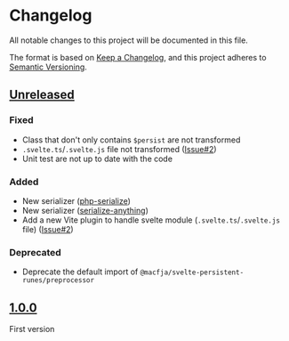 # Changelog

All notable changes to this project will be documented in this file.

The format is based on [Keep a Changelog](https://keepachangelog.com/en/1.1.0/),
and this project adheres to [Semantic Versioning](https://semver.org/spec/v2.0.0.html).

## [Unreleased]

### Fixed

- Class that don't only contains `$persist` are not transformed
- `.svelte.ts`/`.svelte.js` file not transformed ([Issue#2])
- Unit test are not up to date with the code

### Added

- New serializer ([php-serialize](https://www.npmjs.com/package/php-serialize))
- New serializer ([serialize-anything](https://www.npmjs.com/package/serialize-anything))
- Add a new Vite plugin to handle svelte module (`.svelte.ts`/`.svelte.js` file) ([Issue#2])

### Deprecated

- Deprecate the default import of `@macfja/svelte-persistent-runes/preprocessor`

## [1.0.0]

First version

[unreleased]: https://github.com/MacFJA/svelte-persistent-runes/compare/1.0.0...HEAD
[1.0.0]: https://github.com/MacFJA/svelte-persistent-runes/releases/tag/1.0.0

[Issue#2]: https://github.com/MacFJA/svelte-persistent-runes/issues/2
